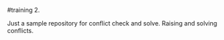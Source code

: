 #training 2.

Just a sample repository for conflict check and solve.
Raising and solving conflicts.

